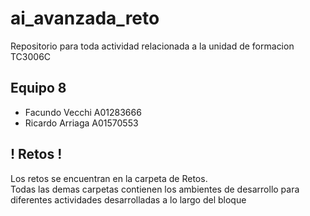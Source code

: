 # ai_avanzada_reto
Repositorio para toda actividad relacionada a la unidad de formacion TC3006C
## Equipo 8
- Facundo Vecchi A01283666
- Ricardo Arriaga A01570553

## ! Retos !
Los retos se encuentran en la carpeta de Retos. </br>
Todas las demas carpetas contienen los ambientes de desarrollo para diferentes
actividades desarrolladas a lo largo del bloque
